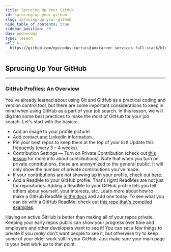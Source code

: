 ```yaml
---
title: Sprucing Up Your GitHub
id: sprucing-up-your-github
slug: sprucing-up-your-github
hide_table_of_contents: true
sidebar_position: 30
day: wednesday
type: lesson
url: >-
  https://github.com/epicodus-curriculum/career-services-full-stack/blob/main/sprucing-up-your-github.md
---
```


## Sprucing Up Your GitHub
---

### GitHub Profiles: An Overview

You've already learned about using Git and GitHub as a practical coding and version control tool, but there are some important considerations to keep in mind when using GitHub as a part of your job search. In this lesson, we will dig into some best practices to make the most of GitHub for your job search.  Let's start with the basics: 

* Add an image to your profile picture!
* Add contact and LinkedIn information.
* Pin your best repos to keep them at the top of your list! Update this frequently (every 3 – 4 weeks).
* Contribution Settings — Turn on Private Contribution (check out [this lesson](https://new.learnhowtoprogram.com/introduction-to-programming/git-html-and-css/commit-trailers-and-github-contributions) for more info about contributions). Note that when you turn on private contributions, these are anonymized to the general public. It will only show the number of private contributions you've made. 
* If your contributions are not showing up in your profile, check out [here](https://docs.github.com/en/github/setting-up-and-managing-your-github-profile/why-are-my-contributions-not-showing-up-on-my-profile).
* Add a ReadMe to your GitHub profile. That's right! ReadMes are not just for repositories. Adding a ReadMe to your GitHub profile lets you tell others about yourself, your interests, etc. Learn more about how to make a GitHub ReadMe [in the docs](https://docs.github.com/en/account-and-profile/setting-up-and-managing-your-github-profile/customizing-your-profile/managing-your-profile-readme) and add one today. To see what you can do with a GitHub ReadMe, check out [this repo that's compiled examples](https://github.com/abhisheknaiidu/awesome-github-profile-readme).


Having an active GitHub is better than making all of your repos private. Keeping your early repos public can show your progress over time and employers and other developers want to see it! You can set a few things to private if you _really_ don't want people to see it, but otherwise try to keep some of your older work still in your GitHub. Just make sure your main page is your best work up to that point.